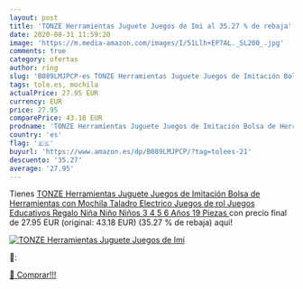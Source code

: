 ```yaml
---
layout: post
title: 'TONZE Herramientas Juguete Juegos de Imi al 35.27 % de rebaja'
date: 2020-08-31 11:59:20
image: 'https://m.media-amazon.com/images/I/51Llh+EP7AL._SL200_.jpg'
comments: true
category: ofertas
author: ring
slug: 'B089LMJPCP-es TONZE Herramientas Juguete Juegos de Imitación Bolsa de...'
tags: tole.es, mochila
actualPrice: 27.95 EUR
currency: EUR
price: 27.95
comparePrice: 43.18 EUR
prodname: 'TONZE Herramientas Juguete Juegos de Imitación Bolsa de Herramientas con Mochila Taladro Electrico Juegos de rol Juegos Educativos Regalo Niña Niño Niños 3 4 5 6 Años 19 Piezas '
country: 'es'
flag: '🇪🇸'
buyurl: 'https://www.amazon.es/dp/B089LMJPCP/?tag=tolees-21'
descuento: '35.27'
average: '27.95'
---
```


Tienes [TONZE Herramientas Juguete Juegos de Imitación Bolsa de Herramientas con Mochila Taladro Electrico Juegos de rol Juegos Educativos Regalo Niña Niño Niños 3 4 5 6 Años 19 Piezas ](https://www.amazon.es/dp/B089LMJPCP/?tag=tolees-21) con precio final de  27.95 EUR (original: 43.18 EUR) (35.27 %  de rebaja) aqui!

[![TONZE Herramientas Juguete Juegos de Imi](https://m.media-amazon.com/images/I/51Llh+EP7AL._SL200_.jpg)](https://www.amazon.es/dp/B089LMJPCP/?tag=tolees-21)

🔎:


[🛒 Comprar!!!](https://www.amazon.es/dp/B089LMJPCP/?tag=tolees-21)
